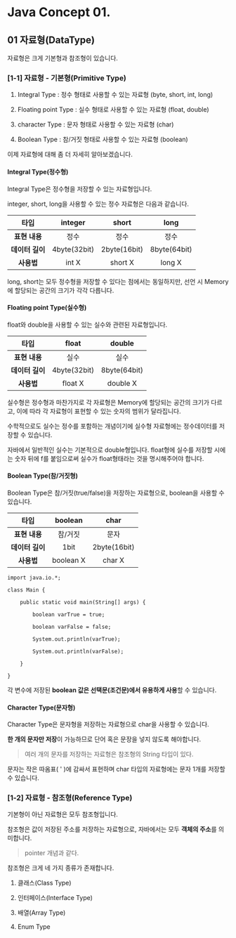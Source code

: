 # Java Concept 01.


## 01 자료형(DataType)

자료형은 크게 기본형과 참조형이 있습니다.   
   


### [1-1] 자료형 - 기본형(Primitive Type)

1. Integral Type : 정수 형태로 사용할 수 있는 자료형 (byte, short, int, long)

2. Floating point Type : 실수 형태로 사용할 수 있는 자료형 (float, double)

3. character Type : 문자 형태로 사용할 수 있는 자료형 (char)

4. Boolean Type : 참/거짓 형태로 사용할 수 있는 자료형 (boolean)   
   
   
이제 자료형에 대해 좀 더 자세히 알아보겠습니다.
   
   
   

#### Integral Type(정수형)

Integral Type은 정수형을 저장할 수 있는 자료형입니다.

integer, short, long을 사용할 수 있는 정수 자료형은 다음과 같습니다.

| <center>타입</center> | <center>integer</center> | <center>short</center> | <center>long</center> |	
|:---:|:---:|:---:|:---:|
| **표현 내용** | 정수 | 정수 | 정수 |	
| **데이터 길이** | 4byte(32bit) | 2byte(16bit) | 8byte(64bit) |
| **사용법** | int X | short X | long X |


long, short는 모두 정수형을 저장할 수 있다는 점에서는 동일하지만, 선언 시 Memory에 할당되는 공간의 크기가 각각 다릅니다.

#### Floating point Type(실수형)

float와 double을 사용할 수 있는 실수와 관련된 자료형입니다.

| <center>타입</center> | <center>float</center> | <center>double</center> |
|:---:|:---:|:---:|
| **표현 내용** | 실수 | 실수 |
| **데이터 길이** | 4byte(32bit) | 8byte(64bit) |
| **사용법** | float X | double X |

실수형은 정수형과 마찬가지로 각 자료형은 Memory에 할당되는 공간의 크기가 다르고, 이에 따라 각 자료형이 표현할 수 있는 숫자의 범위가 달라집니다.

수학적으로도 실수는 정수를 포함하는 개념이기에 실수형 자료형에는 정수데이터를 저장할 수 있습니다.

자바에서 일반적인 실수는 기본적으로 double형입니다. float형에 실수를 저장할 시에는 숫자 뒤에 f를 붙임으로써 실수가 float형태라는 것을 명시해주어야 합니다.

#### Boolean Type(참/거짓형)

Boolean Type은 참/거짓(true/false)을 저장하는 자료형으로, boolean을 사용할 수 있습니다.

| <center>타입</center> | <center>boolean</center> | <center>char</center> |
|:---:|:---:|:---:|
| **표현 내용** | 참/거짓 | 문자 |
| **데이터 길이** | 1bit | 2byte(16bit) |
| **사용법** | boolean X | char X |



	import java.io.*;

	class Main {

		public static void main(String[] args) {

			boolean varTrue = true;

			boolean varFalse = false;

			System.out.println(varTrue);

			System.out.println(varFalse);

		}

	}


   
   
각 변수에 저장된 **boolean 값은 선택문(조건문)에서 유용하게 사용**할 수 있습니다.
   
   


#### Character Type(문자형)

Character Type은 문자형을 저장하는 자료형으로 char을 사용할 수 있습니다.

**한 개의 문자만 저장**이 가능하므로 단어 혹은 문장을 넣지 않도록 해야합니다.

> 여러 개의 문자를 저장하는 자료형은 참조형의 String 타입이 있다.   


문자는 작은 따옴표( ' )에 감싸서 표현하며 char 타입의 자료형에는 문자 1개를 저장할 수 있습니다.



### [1-2] 자료형 - 참조형(Reference Type)

기본형이 아닌 자료형은 모두 참조형입니다. 

참조형은 값이 저장된 주소를 저장하는 자료형으로, 자바에서는 모두 **객체의 주소**를 의미합니다.

> pointer 개념과 같다.

   

   

참조형은 크게 네 가지 종류가 존재합니다.



1. 클래스(Class Type)

2. 인터페이스(Interface Type)

3. 배열(Array Type)

4. Enum Type
